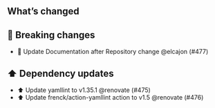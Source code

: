 ## What’s changed
## 🚨 Breaking changes

- 🧰 Update Documentation after Repository change @elcajon (#477)

## ⬆️ Dependency updates

- ⬆️ Update yamllint to v1.35.1 @renovate (#475)
- ⬆️ Update frenck/action-yamllint action to v1.5 @renovate (#476)
